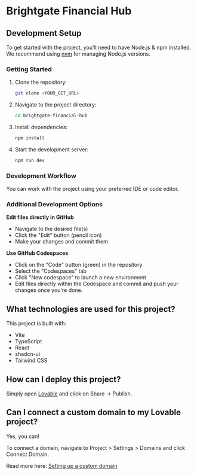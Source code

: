 # Brightgate Financial Hub

## Development Setup

To get started with the project, you'll need to have Node.js & npm installed. We recommend using [nvm](https://github.com/nvm-sh/nvm#installing-and-updating) for managing Node.js versions.

### Getting Started

1. Clone the repository:
   ```sh
   git clone <YOUR_GIT_URL>
   ```

2. Navigate to the project directory:
   ```sh
   cd brightgate-financial-hub
   ```

3. Install dependencies:
   ```sh
   npm install
   ```

4. Start the development server:
   ```sh
   npm run dev
   ```

### Development Workflow

You can work with the project using your preferred IDE or code editor.

### Additional Development Options

**Edit files directly in GitHub**
- Navigate to the desired file(s)
- Click the "Edit" button (pencil icon)
- Make your changes and commit them

**Use GitHub Codespaces**
- Click on the "Code" button (green) in the repository
- Select the "Codespaces" tab
- Click "New codespace" to launch a new environment
- Edit files directly within the Codespace and commit and push your changes once you're done.

## What technologies are used for this project?

This project is built with:

- Vite
- TypeScript
- React
- shadcn-ui
- Tailwind CSS

## How can I deploy this project?

Simply open [Lovable](https://lovable.dev/projects/b11398b6-e6fc-4d14-9af0-61adfa2ac559) and click on Share -> Publish.

## Can I connect a custom domain to my Lovable project?

Yes, you can!

To connect a domain, navigate to Project > Settings > Domains and click Connect Domain.

Read more here: [Setting up a custom domain](https://docs.lovable.dev/features/custom-domain#custom-domain)
